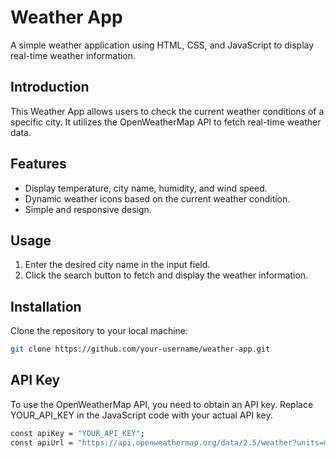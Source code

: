 # Weather App

A simple weather application using HTML, CSS, and JavaScript to display real-time weather information.


## Introduction

This Weather App allows users to check the current weather conditions of a specific city. It utilizes the OpenWeatherMap API to fetch real-time weather data.

## Features

- Display temperature, city name, humidity, and wind speed.
- Dynamic weather icons based on the current weather condition.
- Simple and responsive design.

## Usage

1. Enter the desired city name in the input field.
2. Click the search button to fetch and display the weather information.

## Installation

Clone the repository to your local machine:

```bash
git clone https://github.com/your-username/weather-app.git
```

## API Key

To use the OpenWeatherMap API, you need to obtain an API key. Replace YOUR_API_KEY in the JavaScript code with your actual API key.

```bash
const apiKey = "YOUR_API_KEY";
const apiUrl = "https://api.openweathermap.org/data/2.5/weather?units=metric&q=";
```
